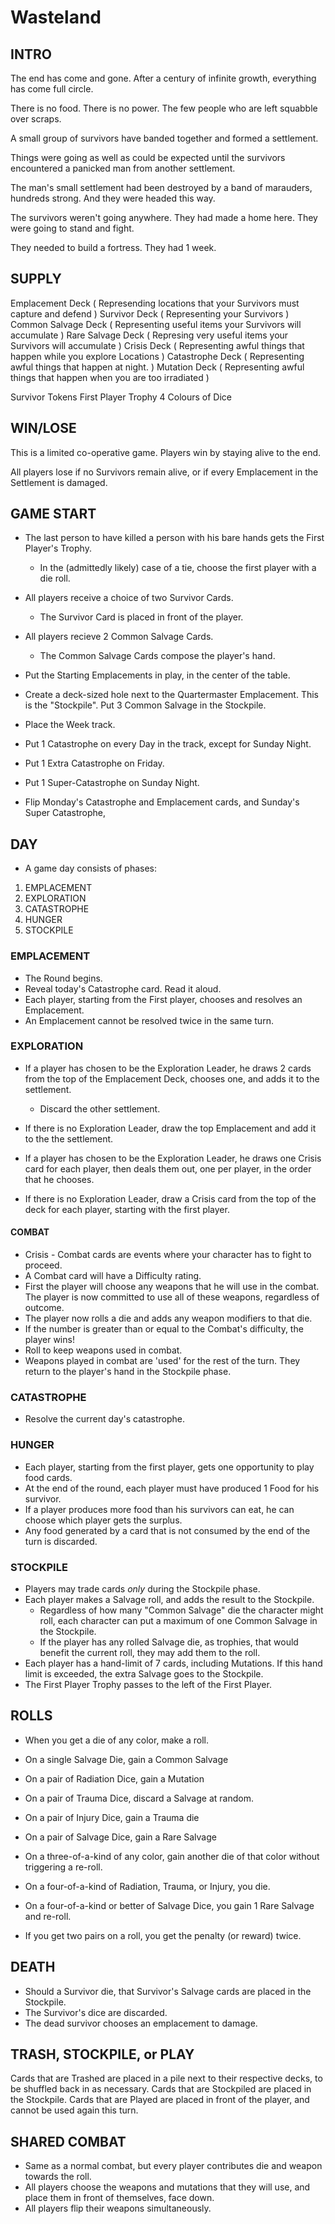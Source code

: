 Wasteland
=========

INTRO
-----

The end has come and gone.  After a century of infinite growth, everything has come full circle.

There is no food. There is no power. The few people who are left squabble over scraps.  

A small group of survivors have banded together and formed a settlement.

Things were going as well as could be expected until the survivors encountered a panicked man from another settlement. 

The man's small settlement had been destroyed by a band of marauders, hundreds strong. And they were headed this way. 

The survivors weren't going anywhere.  They had made a home here. They were going to stand and fight.  

They needed to build a fortress. They had 1 week. 

SUPPLY
-----

Emplacement Deck ( Represending locations that your Survivors must capture and defend )
Survivor Deck ( Representing your Survivors ) 
Common Salvage Deck ( Representing useful items your Survivors will accumulate )
Rare Salvage Deck ( Represing very useful items your Survivors will accumulate ) 
Crisis Deck ( Representing awful things that happen while you explore Locations ) 
Catastrophe Deck ( Representing awful things that happen at night. ) 
Mutation Deck ( Representing awful things that happen when you are too irradiated )

Survivor Tokens
First Player Trophy
4 Colours of Dice

WIN/LOSE
--------

This is a limited co-operative game.  Players win by staying alive to the end.

All players lose if no Survivors remain alive, or if every Emplacement in the Settlement is damaged. 

GAME START
----------

- The last person to have killed a person with his bare hands gets the First Player's Trophy.
    - In the (admittedly likely) case of a tie, choose the first player with a die roll. 

- All players receive a choice of two Survivor Cards. 
    - The Survivor Card is placed in front of the player. 

- All players recieve 2 Common Salvage Cards. 
    - The Common Salvage Cards compose the player's hand. 

- Put the Starting Emplacements in play, in the center of the table. 

- Create a deck-sized hole next to the Quartermaster Emplacement. This is the "Stockpile". Put 3 Common Salvage in the Stockpile.  

- Place the Week track. 

- Put 1 Catastrophe on every Day in the track, except for Sunday Night. 

- Put 1 Extra Catastrophe on Friday. 

- Put 1 Super-Catastrophe on Sunday Night. 

- Flip Monday's Catastrophe and Emplacement cards, and Sunday's Super Catastrophe, 

DAY
---

- A game day consists of phases: 

1. EMPLACEMENT
2. EXPLORATION
3. CATASTROPHE
4. HUNGER
5. STOCKPILE

### EMPLACEMENT ###
- The Round begins.
- Reveal today's Catastrophe card. Read it aloud.
- Each player, starting from the First player, chooses and resolves an Emplacement. 
- An Emplacement cannot be resolved twice in the same turn. 

### EXPLORATION ###
- If a player has chosen to be the Exploration Leader, he draws 2 cards from the top of the Emplacement Deck, chooses one, and adds it to the settlement.
    - Discard the other settlement.
- If there is no Exploration Leader, draw the top Emplacement and add it to the the settlement. 

- If a player has chosen to be the Exploration Leader, he draws one Crisis card for each player, then deals them out, one per player, in the order that he chooses. 
- If there is no Exploration Leader, draw a Crisis card from the top of the deck for each player, starting with the first player. 

#### COMBAT ####
- Crisis - Combat cards are events where your character has to fight to proceed. 
- A Combat card will have a Difficulty rating.
- First the player will choose any weapons that he will use in the combat. The player is now committed to use all of these weapons, regardless of outcome.
- The player now rolls a die and adds any weapon modifiers to that die.
- If the number is greater than or equal to the Combat's difficulty, the player wins! 
- Roll to keep weapons used in combat. 
- Weapons played in combat are 'used' for the rest of the turn. They return to the player's hand in the Stockpile phase. 

### CATASTROPHE ###
- Resolve the current day's catastrophe.

### HUNGER ###
- Each player, starting from the first player, gets one opportunity to play food cards. 
- At the end of the round, each player must have produced 1 Food for his survivor. 
- If a player produces more food than his survivors can eat, he can choose which player gets the surplus.
- Any food generated by a card that is not consumed by the end of the turn is discarded. 

### STOCKPILE ###
- Players may trade cards _only_ during the Stockpile phase. 
- Each player makes a Salvage roll, and adds the result to the Stockpile. 
    - Regardless of how many "Common Salvage" die the character might roll, each character can put a maximum of one Common Salvage in the Stockpile.
    - If the player has any rolled Salvage die, as trophies, that would benefit the current roll, they may add them to the roll. 
- Each player has a hand-limit of 7 cards, including Mutations. If this hand limit is exceeded, the extra Salvage goes to the Stockpile.
- The First Player Trophy passes to the left of the First Player. 

ROLLS
-----
- When you get a die of any color, make a roll.

- On a single Salvage Die, gain a Common Salvage
- On a pair of Radiation Dice, gain a Mutation
- On a pair of Trauma Dice, discard a Salvage at random.
- On a pair of Injury Dice, gain a Trauma die  
- On a pair of Salvage Dice, gain a Rare Salvage
- On a three-of-a-kind of any color, gain another die of that color without triggering a re-roll. 
- On a four-of-a-kind of Radiation, Trauma, or Injury, you die. 
- On a four-of-a-kind or better of Salvage Dice, you gain 1 Rare Salvage and re-roll. 

- If you get two pairs on a roll, you get the penalty (or reward) twice. 

DEATH
-----
- Should a Survivor die, that Survivor's Salvage cards are placed in the Stockpile. 
- The Survivor's dice are discarded. 
- The dead survivor chooses an emplacement to damage. 

TRASH, STOCKPILE, or PLAY
-------------------------
Cards that are Trashed are placed in a pile next to their respective decks, to be shuffled back in as necessary. 
Cards that are Stockpiled are placed in the Stockpile. 
Cards that are Played are placed in front of the player, and cannot be used again this turn. 

SHARED COMBAT
-------------
- Same as a normal combat, but every player contributes die and weapon towards the roll. 
- All players choose the weapons and mutations that they will use, and place them in front of themselves, face down.
- All players flip their weapons simultaneously.

